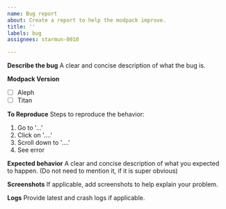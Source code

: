 ```yaml
---
name: Bug report
about: Create a report to help the modpack improve.
title: ''
labels: bug
assignees: starmun-0010

---
```


**Describe the bug**
A clear and concise description of what the bug is.

**Modpack Version**
- [ ] Aleph
- [ ] Titan

**To Reproduce**
Steps to reproduce the behavior:
1. Go to '...'
2. Click on '....'
3. Scroll down to '....'
4. See error

**Expected behavior**
A clear and concise description of what you expected to happen.
(Do not need to mention it, if it is super obvious)

**Screenshots**
If applicable, add screenshots to help explain your problem.

**Logs**
Provide latest and crash logs if applicable.

